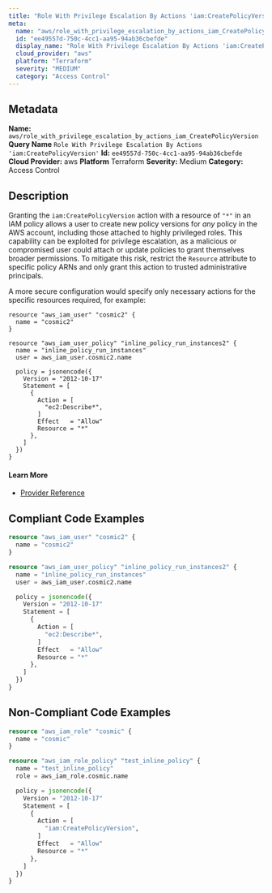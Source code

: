 ```yaml
---
title: "Role With Privilege Escalation By Actions 'iam:CreatePolicyVersion'"
meta:
  name: "aws/role_with_privilege_escalation_by_actions_iam_CreatePolicyVersion"
  id: "ee49557d-750c-4cc1-aa95-94ab36cbefde"
  display_name: "Role With Privilege Escalation By Actions 'iam:CreatePolicyVersion'"
  cloud_provider: "aws"
  platform: "Terraform"
  severity: "MEDIUM"
  category: "Access Control"
---
```

## Metadata
**Name:** `aws/role_with_privilege_escalation_by_actions_iam_CreatePolicyVersion`
**Query Name** `Role With Privilege Escalation By Actions 'iam:CreatePolicyVersion'`
**Id:** `ee49557d-750c-4cc1-aa95-94ab36cbefde`
**Cloud Provider:** aws
**Platform** Terraform
**Severity:** Medium
**Category:** Access Control
## Description
Granting the `iam:CreatePolicyVersion` action with a resource of `"*"` in an IAM policy allows a user to create new policy versions for *any* policy in the AWS account, including those attached to highly privileged roles. This capability can be exploited for privilege escalation, as a malicious or compromised user could attach or update policies to grant themselves broader permissions. To mitigate this risk, restrict the `Resource` attribute to specific policy ARNs and only grant this action to trusted administrative principals.

A more secure configuration would specify only necessary actions for the specific resources required, for example:

```
resource "aws_iam_user" "cosmic2" {
  name = "cosmic2"
}

resource "aws_iam_user_policy" "inline_policy_run_instances2" {
  name = "inline_policy_run_instances"
  user = aws_iam_user.cosmic2.name

  policy = jsonencode({
    Version = "2012-10-17"
    Statement = [
      {
        Action = [
          "ec2:Describe*",
        ]
        Effect   = "Allow"
        Resource = "*"
      },
    ]
  })
}
```

#### Learn More

 - [Provider Reference](https://registry.terraform.io/providers/hashicorp/aws/latest/docs/resources/iam_role_policy#policy)


## Compliant Code Examples
```terraform
resource "aws_iam_user" "cosmic2" {
  name = "cosmic2"
}

resource "aws_iam_user_policy" "inline_policy_run_instances2" {
  name = "inline_policy_run_instances"
  user = aws_iam_user.cosmic2.name

  policy = jsonencode({
    Version = "2012-10-17"
    Statement = [
      {
        Action = [
          "ec2:Describe*",
        ]
        Effect   = "Allow"
        Resource = "*"
      },
    ]
  })
}

```
## Non-Compliant Code Examples
```terraform
resource "aws_iam_role" "cosmic" {
  name = "cosmic"
}

resource "aws_iam_role_policy" "test_inline_policy" {
  name = "test_inline_policy"
  role = aws_iam_role.cosmic.name

  policy = jsonencode({
    Version = "2012-10-17"
    Statement = [
      {
        Action = [
          "iam:CreatePolicyVersion",
        ]
        Effect   = "Allow"
        Resource = "*"
      },
    ]
  })
}

```